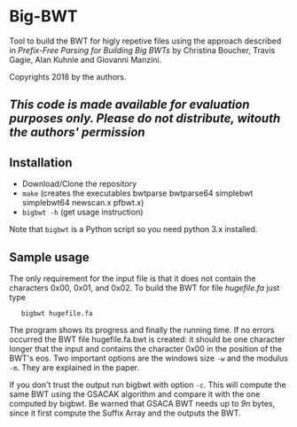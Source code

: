 # Big-BWT

Tool to build the BWT for higly repetive files using the approach
described in *Prefix-Free Parsing for Building Big BWTs* by 
Christina Boucher, Travis Gagie, Alan Kuhnle and Giovanni Manzini.

Copyrights 2018 by the authors. 


## *This code is made available for evaluation purposes only. Please do not distribute, witouth the authors' permission*
 

## Installation

* Download/Clone the repository
* `make` (creates the executables bwtparse bwtparse64 simplebwt simplebwt64 newscan.x pfbwt.x) 
* `bigbwt -h` (get usage instruction)

Note that `bigbwt` is a Python script so you need python 3.x installed.
 

## Sample usage

The only requirement for the input file is that it does not contain the characters 0x00, 0x01, and 0x02. To build the BWT for file *hugefile.fa* just type

       bigbwt hugefile.fa

The program shows its progress and finally the running time. If no errors occurred the BWT file hugefile.fa.bwt is created: it should be one character longer that the input and contains the character 0x00 in the position of the BWT's eos. Two important options are the windows size `-w` and the modulus `-m`. They are explained in the paper. 

If you don't trust the output run bigbwt with option `-c`. This will compute the same BWT using the GSACAK algorithm and compare it with the one computed by bigbwt. Be warned that GSACA BWT needs up to *9n* bytes, since it first compute the Suffix Array and the outputs the BWT.


